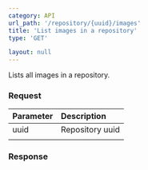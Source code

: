 ```yaml
---
category: API
url_path: '/repository/{uuid}/images'
title: 'List images in a repository'
type: 'GET'

layout: null
---
```


Lists all images in a repository.

### Request

| Parameter   | Description
| :----------- | :------------
| uuid        | Repository uuid
|             |

### Response

```json

```
